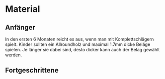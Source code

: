 # Material

## Anfänger
In den ersten 6 Monaten reicht es aus, wenn man mit Komplettschlägern spielt.
Kinder sollten ein Allroundholz und maximal 1.7mm dicke Beläge spielen. 
Je länger sie dabei sind, desto dicker kann auch der Belag gewählt werden.
## Fortgeschrittene
